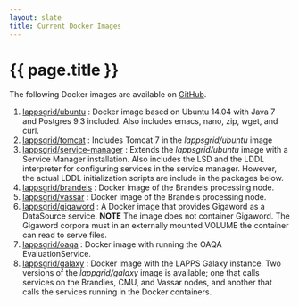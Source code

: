 ```yaml
---
layout: slate
title: Current Docker Images
---
```


# {{ page.title }}

The following Docker images are available on [GitHub](https://github.com/lappsgrid-incubator).


1. [lappsgrid/ubuntu](https://github.com/lappsgrid-incubator/docker-ubuntu) : Docker image based on Ubuntu 14.04 with Java 7 and Postgres 9.3 included. Also includes emacs, nano, zip, wget, and curl.  
1. [lappsgrid/tomcat](https://github.com/lappsgrid-incubator/docker-tomcat) : Includes Tomcat 7 in the *lappsgrid/ubuntu* image
1. [lappsgrid/service-manager](https://github.com/lappsgrid-incubator/docker-service-manager) : Extends the *lappsgrid/ubuntu* image with a Service Manager installation. Also includes the
LSD and the LDDL interpreter for configuring services in the service manager.  However, the
actual LDDL initialization scripts are include in the packages below.
1. [lappsgrid/brandeis](https://github.com/lappsgrid-incubator/docker-brandeis) : Docker image of the Brandeis processing node.
1. [lappsgrid/vassar](https://github.com/lappsgrid-incubator/docker-vassar) : Docker image of the Brandeis processing node.
1. [lappsgrid/gigaword](https://github.com/lappsgrid-incubator/docker-gigaword) : A Docker image that provides Gigaword as a DataSource service. **NOTE** The image does not
container Gigaword.  The Gigaword corpora must in an externally mounted VOLUME the container
can read to serve files.
1. [lappsgrid/oaqa](https://github.com/lappsgrid-incubator/docker-oaqa) : Docker image with running the OAQA EvaluationService.
1. [lappsgrid/galaxy](https://github.com/lappsgrid-incubator/docker-galaxy-lappsgrid) : Docker image with the LAPPS Galaxy instance.  Two versions of the *lappgrid/galaxy* image is
available; one that calls services on the Brandies, CMU, and Vassar nodes, and another that
calls the services running in the Docker containers.
